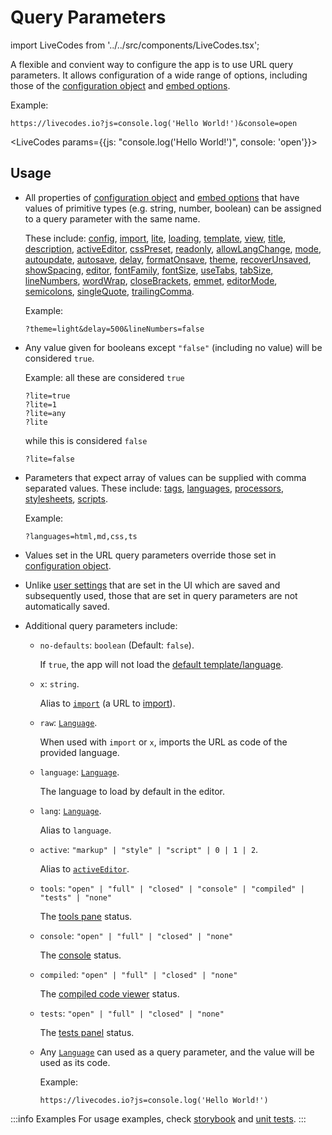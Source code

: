 # Query Parameters

import LiveCodes from '../../src/components/LiveCodes.tsx';

A flexible and convient way to configure the app is to use URL query parameters.
It allows configuration of a wide range of options, including those of the [configuration object](./configuration-object.md) and [embed options](../sdk/js-ts.md#embed-options).

<div style={{clear: 'both'}}></div>
Example:

```
https://livecodes.io?js=console.log('Hello World!')&console=open
```

<LiveCodes params={{js: "console.log('Hello World!')", console: 'open'}}></LiveCodes>

## Usage

- All properties of [configuration object](./configuration-object.md) and [embed options](../sdk/js-ts.md#embed-options) that have values of primitive types (e.g. string, number, boolean) can be assigned to a query parameter with the same name.

  These include:
  [config](../sdk/js-ts.md#config),
  [import](../sdk/js-ts.md#import),
  [lite](../sdk/js-ts.md#lite),
  [loading](../sdk/js-ts.md#loading),
  [template](../sdk/js-ts.md#template),
  [view](../sdk/js-ts.md#view),
  [title](./configuration-object.md#title),
  [description](./configuration-object.md#description),
  [activeEditor](./configuration-object.md#activeEditor),
  [cssPreset](./configuration-object.md#cssPreset),
  [readonly](./configuration-object.md#readonly),
  [allowLangChange](./configuration-object.md#allowLangChange),
  [mode](./configuration-object.md#mode),
  [autoupdate](./configuration-object.md#autoupdate),
  [autosave](./configuration-object.md#autosave),
  [delay](./configuration-object.md#delay),
  [formatOnsave](./configuration-object.md#formatOnsave),
  [theme](./configuration-object.md#theme),
  [recoverUnsaved](./configuration-object.md#recoverUnsaved),
  [showSpacing](./configuration-object.md#showSpacing),
  [editor](./configuration-object.md#editor),
  [fontFamily](./configuration-object.md#fontFamily),
  [fontSize](./configuration-object.md#fontSize),
  [useTabs](./configuration-object.md#useTabs),
  [tabSize](./configuration-object.md#tabSize),
  [lineNumbers](./configuration-object.md#lineNumbers),
  [wordWrap](./configuration-object.md#wordWrap),
  [closeBrackets](./configuration-object.md#closeBrackets),
  [emmet](./configuration-object.md#emmet),
  [editorMode](./configuration-object.md#editorMode),
  [semicolons](./configuration-object.md#semicolons),
  [singleQuote](./configuration-object.md#singleQuote),
  [trailingComma](./configuration-object.md#trailingComma).

  Example:

  ```
  ?theme=light&delay=500&lineNumbers=false
  ```

- Any value given for booleans except `"false"` (including no value) will be considered `true`.

  Example: all these are considered `true`

  ```
  ?lite=true
  ?lite=1
  ?lite=any
  ?lite
  ```

  while this is considered `false`

  ```
  ?lite=false
  ```

- Parameters that expect array of values can be supplied with comma separated values. These include:
  [tags](./configuration-object.md#tags),
  [languages](./configuration-object.md#languages),
  [processors](./configuration-object.md#processors),
  [stylesheets](./configuration-object.md#stylesheets),
  [scripts](./configuration-object.md#scripts).

  Example:

  ```
  ?languages=html,md,css,ts
  ```

- Values set in the URL query parameters override those set in [configuration object](./configuration-object.md).

- Unlike [user settings](../features/user-settings.md) that are set in the UI which are saved and subsequently used, those that are set in query parameters are not automatically saved.

- Additional query parameters include:

  - `no-defaults`: `boolean` (Default: `false`).

    If `true`, the app will not load the [default template/language](../features/default-template-language.md).

  - `x`: `string`.

    Alias to [`import`](../sdk/js-ts.md#import) (a URL to [import](../features/import.md)).

  - `raw`: [`Language`](../api/modules/internal#language).

    When used with `import` or `x`, imports the URL as code of the provided language.

  - `language`: [`Language`](../api/modules/internal#language).

    The language to load by default in the editor.

  - `lang`: [`Language`](../api/modules/internal#language).

    Alias to `language`.

  - `active`: `"markup" | "style" | "script" | 0 | 1 | 2`.

    Alias to [`activeEditor`](./configuration-object.md#activeEditor).

  - `tools`: `"open" | "full" | "closed" | "console" | "compiled" | "tests" | "none"`

    The [tools pane](../features/tools-pane.md) status.

  - `console`: `"open" | "full" | "closed" | "none"`

    The [console](../features/console.md) status.

  - `compiled`: `"open" | "full" | "closed" | "none"`

    The [compiled code viewer](../features/compiled-code.md) status.

  - `tests`: `"open" | "full" | "closed" | "none"`

    The [tests panel](../features/tests.md) status.

  - Any [`Language`](../api/modules/internal#language) can used as a query parameter, and the value will be used as its code.

    Example:

    ```
    https://livecodes.io?js=console.log('Hello World!')
    ```

:::info Examples
For usage examples, check [storybook](pathname:///../stories/?path=/story/embed-options-params--select-language) and [unit tests](https://github.com/live-codes/livecodes/blob/develop/src/livecodes/config/__tests__/build-config.spec.ts).
:::

<!-- TODO: add docs for languageSelector and ToolsStatus -->
